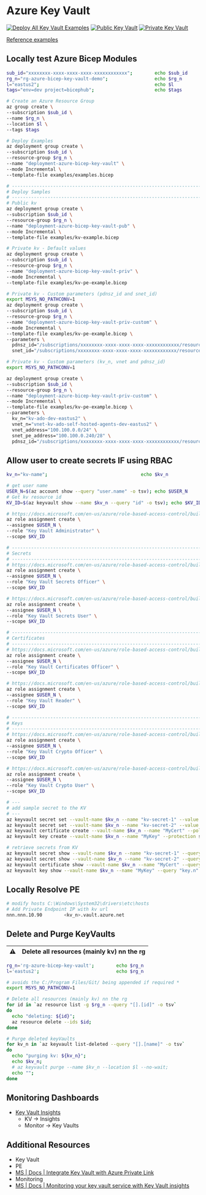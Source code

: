# Azure Key Vault

[![Deploy All Key Vault Examples](https://github.com/ArtiomLK/azure-bicep-key-vault/actions/workflows/dev.orchestrator.yml/badge.svg?branch=main&event=push)](https://github.com/ArtiomLK/azure-bicep-key-vault/actions/workflows/dev.orchestrator.yml)
[![Public Key Vault](https://github.com/ArtiomLK/azure-bicep-key-vault/actions/workflows/kv-public.yml/badge.svg?branch=main&event=push)](https://github.com/ArtiomLK/azure-bicep-key-vault/actions/workflows/kv-public.yml)
[![Private Key Vault](https://github.com/ArtiomLK/azure-bicep-key-vault/actions/workflows/kv-private.yml/badge.svg?branch=main&event=push)](https://github.com/ArtiomLK/azure-bicep-key-vault/actions/workflows/kv-private.yml)

[Reference examples][1]

## Locally test Azure Bicep Modules

```bash
sub_id="xxxxxxxx-xxxx-xxxx-xxxx-xxxxxxxxxxxx";        echo $sub_id
rg_n="rg-azure-bicep-key-vault-demo";                 echo $rg_n
l="eastus2";                                          echo $l
tags="env=dev project=bicephub";                      echo $tags

# Create an Azure Resource Group
az group create \
--subscription $sub_id \
--name $rg_n \
--location $l \
--tags $tags

# Deploy Examples
az deployment group create \
--subscription $sub_id \
--resource-group $rg_n \
--name "deployment-azure-bicep-key-vault" \
--mode Incremental \
--template-file examples/examples.bicep

# ------------------------------------------------------------------------------------------------
# Deploy Samples
# ------------------------------------------------------------------------------------------------
# Public kv
az deployment group create \
--subscription $sub_id \
--resource-group $rg_n \
--name "deployment-azure-bicep-key-vault-pub" \
--mode Incremental \
--template-file examples/kv-example.bicep

# Private kv - Default values
az deployment group create \
--subscription $sub_id \
--resource-group $rg_n \
--name "deployment-azure-bicep-key-vault-priv" \
--mode Incremental \
--template-file examples/kv-pe-example.bicep

# Private kv - Custom parameters (pdnsz_id and snet_id)
export MSYS_NO_PATHCONV=1
az deployment group create \
--subscription $sub_id \
--resource-group $rg_n \
--name "deployment-azure-bicep-key-vault-priv-custom" \
--mode Incremental \
--template-file examples/kv-pe-example.bicep \
--parameters \
  pdnsz_id="/subscriptions/xxxxxxxx-xxxx-xxxx-xxxx-xxxxxxxxxxxx/resourceGroups/<rg-name>/providers/Microsoft.Network/privateDnsZones/privatelink.vaultcore.azure.net" \
  snet_id="/subscriptions/xxxxxxxx-xxxx-xxxx-xxxx-xxxxxxxxxxxx/resourceGroups/<rg-name>/rg-name>/providers/Microsoft.Network/virtualNetworks/<vnet-name>/subnets/<snet-pe>"

# Private kv - Custom parameters (kv_n, vnet and pdnsz_id)
export MSYS_NO_PATHCONV=1

az deployment group create \
--subscription $sub_id \
--resource-group $rg_n \
--name "deployment-azure-bicep-key-vault-priv-custom" \
--mode Incremental \
--template-file examples/kv-pe-example.bicep \
--parameters \
  kv_n="kv-ado-dev-eastus2" \
  vnet_n="vnet-kv-ado-self-hosted-agents-dev-eastus2" \
  vnet_address="100.100.0.0/24" \
  snet_pe_address="100.100.0.240/28" \
  pdnsz_id="/subscriptions/xxxxxxxx-xxxx-xxxx-xxxx-xxxxxxxxxxxx/resourceGroups/rg-alz-pdnsz/providers/Microsoft.Network/privateDnsZones/privatelink.vaultcore.azure.net"
```

## Allow user to create secrets IF using RBAC

```bash
kv_n="kv-name";                                  echo $kv_n

# get user name
USER_N=$(az account show --query "user.name" -o tsv); echo $USER_N
# Get kv resource id
KV_ID=$(az keyvault show --name $kv_n --query "id" -o tsv); echo $KV_ID

# https://docs.microsoft.com/en-us/azure/role-based-access-control/built-in-roles#key-vault-administrator
az role assignment create \
--assignee $USER_N \
--role "Key Vault Administrator" \
--scope $KV_ID

# ------------------------------------------------------------------------------------------------
# Secrets
# ------------------------------------------------------------------------------------------------
# https://docs.microsoft.com/en-us/azure/role-based-access-control/built-in-roles#key-vault-secrets-officer
az role assignment create \
--assignee $USER_N \
--role "Key Vault Secrets Officer" \
--scope $KV_ID

# https://docs.microsoft.com/en-us/azure/role-based-access-control/built-in-roles#key-vault-secrets-user
az role assignment create \
--assignee $USER_N \
--role "Key Vault Secrets User" \
--scope $KV_ID

# ------------------------------------------------------------------------------------------------
# Certificates
# ------------------------------------------------------------------------------------------------
# https://docs.microsoft.com/en-us/azure/role-based-access-control/built-in-roles#key-vault-certificates-officer
az role assignment create \
--assignee $USER_N \
--role "Key Vault Certificates Officer" \
--scope $KV_ID

# https://docs.microsoft.com/en-us/azure/role-based-access-control/built-in-roles#key-vault-reader
az role assignment create \
--assignee $USER_N \
--role "Key Vault Reader" \
--scope $KV_ID

# ------------------------------------------------------------------------------------------------
# Keys
# ------------------------------------------------------------------------------------------------
# https://docs.microsoft.com/en-us/azure/role-based-access-control/built-in-roles#key-vault-crypto-officer
az role assignment create \
--assignee $USER_N \
--role "Key Vault Crypto Officer" \
--scope $KV_ID

# https://docs.microsoft.com/en-us/azure/role-based-access-control/built-in-roles#key-vault-crypto-user
az role assignment create \
--assignee $USER_N \
--role "Key Vault Crypto User" \
--scope $KV_ID

# ---
# add sample secret to the KV
# ---
az keyvault secret set --vault-name $kv_n --name "kv-secret-1" --value "kv-secret-1-value"
az keyvault secret set --vault-name $kv_n --name "kv-secret-2" --value "kv-secret-2-value"
az keyvault certificate create --vault-name $kv_n --name "MyCert" --policy "$(az keyvault certificate get-default-policy)"
az keyvault key create --vault-name $kv_n --name "MyKey" --protection software

# retrieve secrets from KV
az keyvault secret show --vault-name $kv_n --name "kv-secret-1" --query "value"
az keyvault secret show --vault-name $kv_n --name "kv-secret-2" --query "value"
az keyvault certificate show --vault-name $kv_n --name "MyCert" --query "cer"
az keyvault key show --vault-name $kv_n --name "MyKey" --query "key.n"
```

## Locally Resolve PE

```bash
# modify hosts C:\Windows\System32\drivers\etc\hosts
# Add Private Endpoint IP with kv url
nnn.nnn.10.90        <kv_n>.vault.azure.net
```

## Delete and Purge KeyVaults

| :warning: | Delete all resources (mainly kv) nn the rg |
| --------- | :----------------------------------------- |

```bash
rg_n='rg-azure-bicep-key-vault';        echo $rg_n
l='eastus2';                            echo $rg_n

# avoids the C:/Program Files/Git/ being appended if required *
export MSYS_NO_PATHCONV=1

# Delete all resources (mainly kv) nn the rg
for id in `az resource list -g $rg_n --query "[].[id]" -o tsv`
do
  echo "deleting: ${id}";
  az resource delete --ids $id;
done

# Purge deleted keyVaults
for kv_n in `az keyvault list-deleted --query "[].[name]" -o tsv`
do
  echo "purging kv: ${kv_n}";
  echo $kv_n;
  # az keyvault purge --name $kv_n --location $l --no-wait;
  echo "";
done
```

## Monitoring Dashboards

- [Key Vault Insights][3]
  - KV -> Insights
  - Monitor -> Key Vaults

## Additional Resources

- Key Vault
- PE
- [MS | Docs | Integrate Key Vault with Azure Private Link][2]
- Monitoring
- [MS | Docs | Monitoring your key vault service with Key Vault insights][3]

[1]: ./examples/examples.bicep
[2]: https://learn.microsoft.com/en-us/azure/key-vault/general/private-link-service
[3]: https://learn.microsoft.com/en-us/azure/key-vault/key-vault-insights-overview
